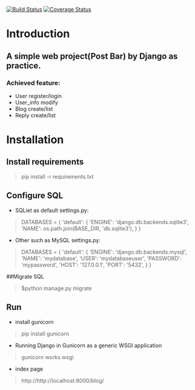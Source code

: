 
[![Build Status](https://travis-ci.org/6256163/Django_Blog.svg?branch=master)](https://travis-ci.org/6256163/Django_Blog)
[![Coverage Status](https://coveralls.io/repos/github/6256163/Django_Blog/badge.svg?branch=master)](https://coveralls.io/github/6256163/Django_Blog?branch=master)
# Introduction
## A simple web project(Post Bar) by Django as practice.
### Achieved feature:
- User register/login
- User_info modify
- Blog create/list
- Reply create/list



# Installation

## Install requirements
> pip install -r requirements.txt

## Configure SQL 


- SQLiet as default
settings.py:
> DATABASES = {
>    'default': {
>        'ENGINE': 'django.db.backends.sqlite3',
>        'NAME': os.path.join(BASE_DIR, 'db.sqlite3'),
>    }
>}

- Other such as MySQL
settings.py:
>DATABASES = {
>    'default': {
>        'ENGINE': 'django.db.backends.mysql',
>        'NAME': 'mydatabase',
>        'USER': 'mydatabaseuser',
>        'PASSWORD': 'mypassword',
>        'HOST': '127.0.0.1',
>        'PORT': '5432',
>    }
>}

##Migrate SQL

> $python manage.py migrate

## Run

- install gunicorn 
> pip install gunicorn

- Running Django in Gunicorn as a generic WSGI application
> gunicorn works.wsgi

- index page
> http://http://localhost:8000/blog/



